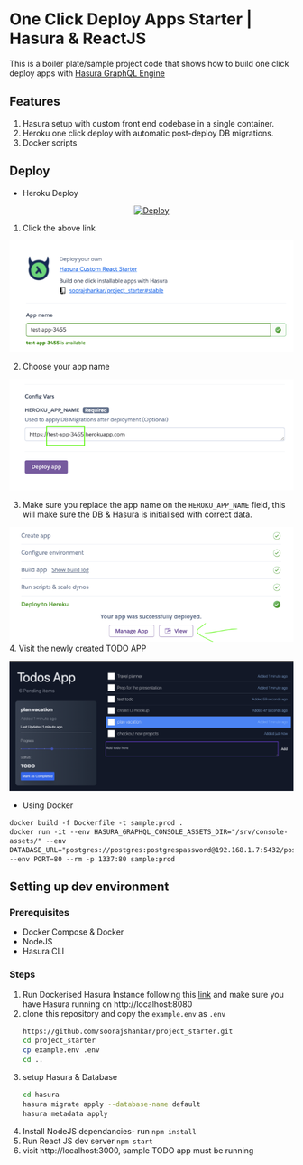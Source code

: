 # One Click Deploy Apps Starter | Hasura & ReactJS

This is a boiler plate/sample project code that shows how to build one click deploy apps with [Hasura GraphQL Engine](http://hasura.io)

## Features
1. Hasura setup with custom front end codebase in a single container.
2. Heroku one click deploy with automatic post-deploy DB migrations.
3. Docker scripts

## Deploy

* Heroku Deploy 
<p align="center">
  <a href="https://heroku.com/deploy?template=https://github.com/soorajshankar/project_starter/tree/stable" alt="Deploy to Heroku">
     <img alt="Deploy" src="https://www.herokucdn.com/deploy/button.svg"/>
  </a>
</p>

1. Click the above link
  
![heroku_screen](./docs/assets/heroku_1.png)

2. Choose your app name 
  
![heroku_screen](./docs/assets/heroku_2.png)

3. Make sure you replace the app name on the `HEROKU_APP_NAME` field, this will make sure the DB & Hasura is initialised with correct data. 
  
![heroku_screen](./docs/assets/heroku_3.png)
4. Visit the newly created TODO APP
  
![app_screen](./docs/assets/TodoAppScr.png)

* Using Docker 

```shell
docker build -f Dockerfile -t sample:prod .
docker run -it --env HASURA_GRAPHQL_CONSOLE_ASSETS_DIR="/srv/console-assets/" --env DATABASE_URL="postgres://postgres:postgrespassword@192.168.1.7:5432/postgres" --env PORT=80 --rm -p 1337:80 sample:prod

```


##  Setting up dev environment
### Prerequisites
* Docker Compose & Docker
* NodeJS
* Hasura CLI

### Steps

1. Run Dockerised Hasura Instance following this [link](https://hasura.io/docs/latest/graphql/core/getting-started/docker-simple.html) and make sure you have Hasura running on http://localhost:8080 
2. clone this repository and copy the `example.env` as `.env` 
    ```sh
    https://github.com/soorajshankar/project_starter.git
    cd project_starter
    cp example.env .env
    cd ..
    ```
3. setup Hasura & Database 
    ```sh
    cd hasura
    hasura migrate apply --database-name default
    hasura metadata apply
    ```
3. Install NodeJS dependancies- run `npm install`
4. Run React JS dev server `npm start`
5. visit http://localhost:3000, sample TODO app must be running